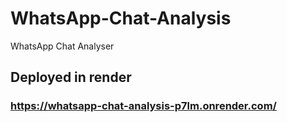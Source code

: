 # WhatsApp-Chat-Analysis
WhatsApp Chat Analyser


## Deployed in render

### https://whatsapp-chat-analysis-p7lm.onrender.com/


